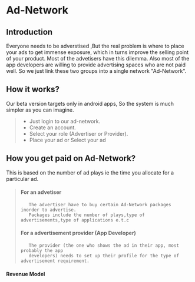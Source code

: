 # Ad-Network

## Introduction
Everyone needs to be adverstised ,But the real problem is where to place your ads to get immense exposure, which in turns improve the selling point of your product. Most of the advetisers have this dilemma. Also most of the app developers are willing to provide advertising spaces who are not paid well. So we just link these two groups into a single network "Ad-Network".

## How it works?

Our beta version targets only in android apps, So the system is much simpler as you can imagine.
   >  *  Just login to our ad-network.
   >  *  Create an account.
   >  *  Select your role (Advertiser or Provider).
   >  *  Place your ad or Select your ad
   
## How you get paid on Ad-Network?

This is based on the number of ad plays ie the time you allocate for a particular ad.
>  ####  For an advetiser
>        The advertiser have to buy certain Ad-Network packages inorder to advertise.
>        Packages include the number of plays,type of advertisements,type of applications e.t.c
>  ####  For a advertisement provider (App Developer)
>        The provider (the one who shows the ad in their app, most probably the app
>        developers) needs to set up their profile for the type of advertisement requirement.

  #### Revenue Model   


